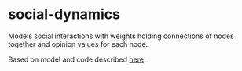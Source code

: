 # social-dynamics

Models social interactions with weights holding connections of nodes together and opinion values for each node.

Based on model and code described [here](https://course-resources.minerva.kgi.edu/uploaded_files/mke/rjDv5Y/7.2-pre-class-work.pdf).

